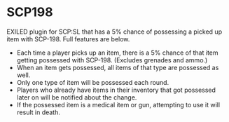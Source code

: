 # SCP198
EXILED plugin for SCP:SL that has a 5% chance of possessing a picked up item with SCP-198. Full features are below.
<ul>
	<li>Each time a player picks up an item, there is a 5% chance of that item getting possessed with SCP-198. (Excludes grenades and ammo.)</li>
	<li>When an item gets possessed, all items of that type are possessed as well.</li>
	<li>Only one type of item will be possessed each round.</li>
	<li>Players who already have items in their inventory that got possessed later on will be notified about the change.</li>
	<li>If the possessed item is a medical item or gun, attempting to use it will result in death.</li>
</ul>
